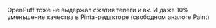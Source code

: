 OpenPuff тоже не выдержал сжатия телеги и вк. И даже 10% уменьшение качества в Pinta-редакторе (свободном аналоге Paint) 

